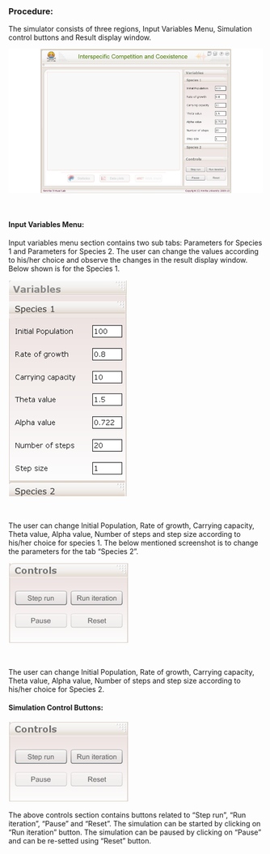 ### Procedure:
The simulator consists of three regions, Input Variables Menu, Simulation control buttons and Result display window. 

<img src="images/11.png" title="" />

&nbsp;

#### Input Variables Menu:
 
Input variables menu section contains two sub tabs: Parameters for Species 1 and Parameters for Species 2. The user can change the values according to his/her choice and observe the changes in the result display window. Below shown is for the Species 1. 

<img src="images/12.png" title="" />

&nbsp;

The user can change Initial Population, Rate of growth, Carrying capacity, Theta value, Alpha value, Number of steps and step size according to his/her choice for species 1. The below mentioned screenshot is to change the parameters for the tab “Species 2”.

<img src="images/13.png" title="" />

&nbsp;

The user can change Initial Population, Rate of growth, Carrying capacity, Theta value, Alpha value, Number of steps and step size according to his/her choice for Species 2.


#### Simulation Control Buttons:


<img src="images/14.png" title="" />

The above controls section contains buttons related to “Step run”, “Run iteration”, “Pause” and “Reset”. The simulation can be started by clicking on “Run iteration” button. The simulation can be paused by clicking on “Pause” and can be re-setted using “Reset” button.
